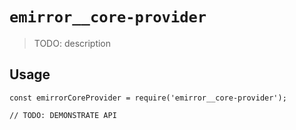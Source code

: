 # `emirror__core-provider`

> TODO: description

## Usage

```
const emirrorCoreProvider = require('emirror__core-provider');

// TODO: DEMONSTRATE API
```
